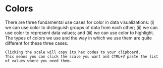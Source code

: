 # Colors

<style src="{{ site.url }}/assets/css/colors-notebook.css"></style>

There are three fundamental use cases for color in data visualizations: 
(i) we can use color to distinguish groups of data from each other; 
(ii) we can use color to represent data values; and 
(iii) we can use color to highlight. The types of colors we use and the way in which we use them are quite different for these three cases.

```{tip}
Clicking the scale will copy its hex codes to your clipboard. 
This means you can click the scale you want and CTRL+V paste the list of values where you need them.
```

<div id="observablehq-30f8f623">
  <div class="observablehq-main_colors"></div>
  <div class="observablehq-main_dark"></div>
  <div class="observablehq-main_medium"></div>
  <div class="observablehq-main_light"></div>
  <div class="observablehq-primary"></div>
  <div class="observablehq-secondary"></div>
  <div class="observablehq-secondary_gray"></div>
  <div class="observablehq-shades_alluma_green"></div>
  <div class="observablehq-shades_alluma_slate"></div>
  <div class="observablehq-shades_red"></div>
  <div class="observablehq-shades_gold"></div>
  <div class="observablehq-shades_lightblue"></div>
  <div class="observablehq-shades_indigo"></div>
  <div class="observablehq-likert_rdbu"></div>
  <div class="observablehq-likert_yebu"></div>
</div>

<script type="module">
  import {Runtime, Inspector} from "https://cdn.jsdelivr.net/npm/@observablehq/runtime@4/dist/runtime.js";
  import define from "https://api.observablehq.com/@chekos/alluma-data-visualization-style-guide.js?v=3";
  (new Runtime).module(define, name => {
    if (name === "style") return Inspector.into(".style-observablehq")();
    if (name === "main_colors") return Inspector.into("#observablehq-30f8f623 .observablehq-main_colors")();
    if (name === "main_dark") return Inspector.into("#observablehq-30f8f623 .observablehq-main_dark")();
    if (name === "main_medium") return Inspector.into("#observablehq-30f8f623 .observablehq-main_medium")();
    if (name === "main_light") return Inspector.into("#observablehq-30f8f623 .observablehq-main_light")();
    if (name === "primary") return Inspector.into("#observablehq-30f8f623 .observablehq-primary")();
    if (name === "secondary") return Inspector.into("#observablehq-30f8f623 .observablehq-secondary")();
    if (name === "secondary_gray") return Inspector.into("#observablehq-30f8f623 .observablehq-secondary_gray")();
    if (name === "shades_alluma_green") return Inspector.into("#observablehq-30f8f623 .observablehq-shades_alluma_green")();
    if (name === "shades_alluma_slate") return Inspector.into("#observablehq-30f8f623 .observablehq-shades_alluma_slate")();
    if (name === "shades_red") return Inspector.into("#observablehq-30f8f623 .observablehq-shades_red")();
    if (name === "shades_gold") return Inspector.into("#observablehq-30f8f623 .observablehq-shades_gold")();
    if (name === "shades_lightblue") return Inspector.into("#observablehq-30f8f623 .observablehq-shades_lightblue")();
    if (name === "shades_indigo") return Inspector.into("#observablehq-30f8f623 .observablehq-shades_indigo")();
    if (name === "likert_rdbu") return Inspector.into("#observablehq-30f8f623 .observablehq-likert_rdbu")();
    if (name === "likert_yebu") return Inspector.into("#observablehq-30f8f623 .observablehq-likert_yebu")();
  });
</script>

<div class="style-observablehq"></div>

